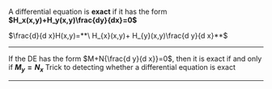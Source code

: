 A differential equation is **exact** if it has the form **$H_x(x,y)+H_y(x,y)\frac{dy}{dx}=0$**

$\frac{d}{d x}H(x,y)=**\ H_{x}(x,y)+ H_{y}(x,y)\frac{d y}{d x}**$

***

If the DE has the form $M+N{\frac{d y}{d x}}=0$, then it is exact if and only if **$M_y= N_x$**
	Trick to detecting whether a differential equation is exact

***
